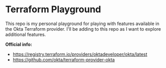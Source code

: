 # Terraform Playground

This repo is my personal playground for playing with features available in the Okta Terraform provider. I'll be adding to this repo as I want to explore additional features.

**Official info:**
- https://registry.terraform.io/providers/oktadeveloper/okta/latest
- https://github.com/okta/terraform-provider-okta
